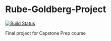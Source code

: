 # Rube-Goldberg-Project
[![Build Status](https://travis-ci.org/omn0mn0m/Rube-Goldberg-Project.svg?branch=master)](https://travis-ci.org/omn0mn0m/Rube-Goldberg-Project)

Final project for Capstone Prep course
